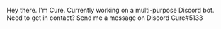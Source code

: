 Hey there. I'm Cure.
Currently working on a multi-purpose Discord bot.
Need to get in contact? Send me a message on Discord Cure#5133


